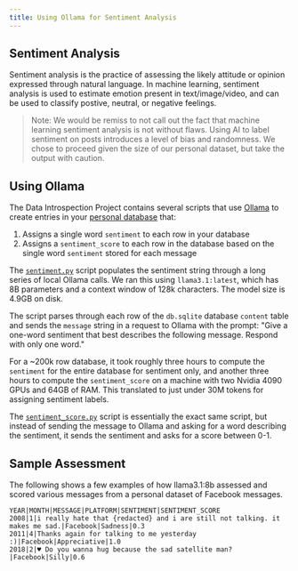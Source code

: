 ```yaml
---
title: Using Ollama for Sentiment Analysis
---
```


## Sentiment Analysis
Sentiment analysis is the practice of assessing the likely attitude or opinion expressed through natural language. In machine learning, sentiment analysis is used to estimate emotion present in text/image/video, and can be used to classify postive, neutral, or negative feelings.

> Note: We would be remiss to not call out the fact that machine learning sentiment analysis is not without flaws. Using AI to label sentiment on posts introduces a level of bias and randomness. We chose to proceed given the size of our personal dataset, but take the output with caution.

## Using Ollama

The Data Introspection Project contains several scripts that use [Ollama](https://ollama.com) to create entries in your [personal database](personal-database.md) that:

1. Assigns a single word `sentiment` to each row in your database
1. Assigns a `sentiment_score` to each row in the database based on the single word `sentiment` stored for each message

The [`sentiment.py`](https://github.com/misslivirose/data-introspection/blob/main/scripts/sentiment.py) script populates the sentiment string through a long series of local Ollama calls. We ran this using `llama3.1:latest`, which has 8B parameters and a context window of 128k characters. The model size is 4.9GB on disk.

The script parses through each row of the `db.sqlite` database `content` table and sends the `message` string in a request to Ollama with the prompt: "Give a one-word sentiment that best describes the following message. Respond with only one word."

For a ~200k row database, it took roughly three hours to compute the `sentiment` for the entire database for sentiment only, and another three hours to compute the `sentiment_score` on a machine with two Nvidia 4090 GPUs and 64GB of RAM. This translated to just under 30M tokens for assigning sentiment labels.

The [`sentiment_score.py`](https://github.com/misslivirose/data-introspection/blob/main/scripts/sentiment_score.py) script is essentially the exact same script, but instead of sending the message to Ollama and asking for a word describing the sentiment, it sends the sentiment and asks for a score between 0-1.

## Sample Assessment

The following shows a few examples of how llama3.1:8b assessed and scored various messages from a personal dataset of Facebook messages.

```
YEAR|MONTH|MESSAGE|PLATFORM|SENTIMENT|SENTIMENT_SCORE
2008|1|i really hate that {redacted} and i are still not talking. it makes me sad.|Facebook|Sadness|0.3
2011|4|Thanks again for talking to me yesterday :)|Facebook|Appreciative|1.0
2018|2|♥ Do you wanna hug because the sad satellite man?|Facebook|Silly|0.6

```
